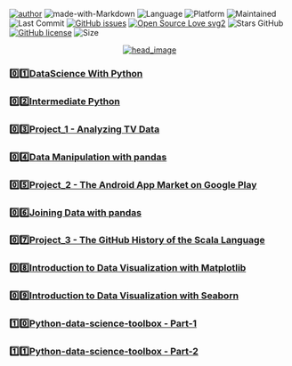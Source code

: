 
[![author](https://img.shields.io/badge/author-mohd--faizy-red)](https://github.com/mohd-faizy)
![made-with-Markdown](https://img.shields.io/badge/Made%20with-markdown-blue)
![Language](https://img.shields.io/github/languages/top/mohd-faizy/CAREER-TRACK-Data-Scientist-with-Python)
![Platform](https://img.shields.io/badge/platform-jupyter%20labs-blue)
![Maintained](https://img.shields.io/maintenance/yes/2020)
![Last Commit](https://img.shields.io/github/last-commit/mohd-faizy/CAREER-TRACK-Data-Scientist-with-Python)
[![GitHub issues](https://img.shields.io/github/issues/mohd-faizy/CAREER-TRACK-Data-Scientist-with-Python)](https://github.com/mohd-faizy/CAREER-TRACK-Data-Scientist-with-Python)
[![Open Source Love svg2](https://badges.frapsoft.com/os/v2/open-source.svg?v=103)](https://opensource.com/resources/what-open-source)
![Stars GitHub](https://img.shields.io/github/stars/mohd-faizy/CAREER-TRACK-Data-Scientist-with-Python)
[![GitHub license](https://img.shields.io/github/license/mohd-faizy/CAREER-TRACK-Data-Scientist-with-Python)](https://github.com/mohd-faizy/CAREER-TRACK-Data-Scientist-with-Python/blob/main/LICENSE)
![Size](https://img.shields.io/github/repo-size/mohd-faizy/CAREER-TRACK-Data-Scientist-with-Python)

<p align='center'>
  <a href="#">
    <img src='https://github.com/mohd-faizy/DataScience-With-Python/blob/main/_png/head_new.png?raw=true' alt="head_image">
  </a>
</p>

### :zero::one:[DataScience With Python](https://github.com/mohd-faizy/DataScience-With-Python/tree/main/01_Introduction%20to%20Python)
### :zero::two:[Intermediate Python](https://github.com/mohd-faizy/DataScience-With-Python/tree/main/02-Intermediate%20Python)
### :zero::three:[Project_1 - Analyzing TV Data](https://github.com/mohd-faizy/DataScience-With-Python/tree/main/03_Project_1_Analyzing%20TV%20Data)
### :zero::four:[Data Manipulation with pandas](https://github.com/mohd-faizy/DataScience-With-Python/tree/main/04_Data%20Manipulation%20with%20pandas)
### :zero::five:[Project_2 - The Android App Market on Google Play](https://github.com/mohd-faizy/DataScience-With-Python/tree/main/05_Project_2_Google_Play_Store_apps_and_reviews)
### :zero::six:[Joining Data with pandas](https://github.com/mohd-faizy/DataScience-With-Python/tree/main/06_Joining%20Data%20with%20pandas)
### :zero::seven:[Project_3 - The GitHub History of the Scala Language](https://github.com/mohd-faizy/CAREER-TRACK-Data-Scientist-with-Python/tree/main/07_Project_3_The%20GitHub%20History%20of%20the%20Scala%20Language)

### :zero::eight:[Introduction to Data Visualization with Matplotlib](https://github.com/mohd-faizy/CAREER-TRACK-Data-Scientist-with-Python/tree/main/08_Introduction%20to%20Data%20Visualization%20with%20Matplotlib)

### :zero::nine:[Introduction to Data Visualization with Seaborn](https://github.com/mohd-faizy/CAREER-TRACK-Data-Scientist-with-Python/tree/main/09_Introduction%20to%20Data%20Visualization%20with%20Seaborn)
### :one::zero:[Python-data-science-toolbox - Part-1](https://github.com/mohd-faizy/CAREER-TRACK-Data-Scientist-with-Python/tree/main/10_python-data-science-toolbox-(part-1))
### :one::one:[Python-data-science-toolbox - Part-2](https://github.com/mohd-faizy/CAREER-TRACK-Data-Scientist-with-Python/tree/main/11_python-data-science-toolbox-(part-2))


